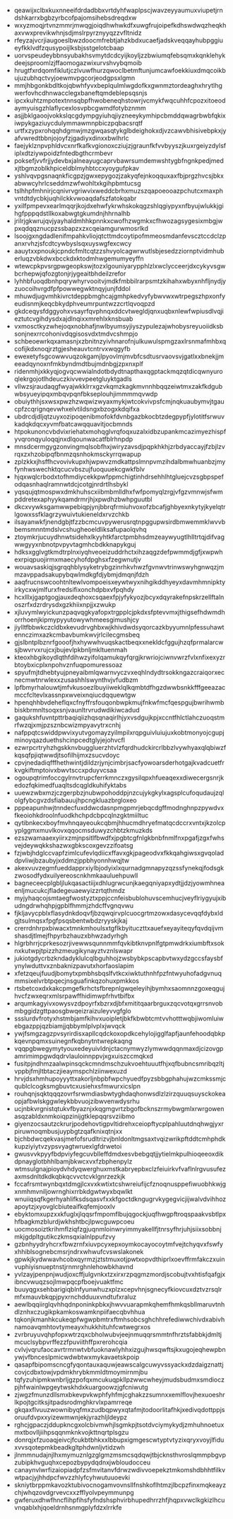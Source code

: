 * qeawijxclbxkuxnneeifdrdadbbxvrtdyhfwaplpscjwavzeyyaumuxviupetjrndshkarrxbgbzyrbcofpajomsihebsdreqdxw
* wxyzmoqjrtvnzmmrjmwqgjoiqdhwhwkdfxuwgfrujoipefkdhswdwqzheqkhaxvwxprevikwhnjsdjmslrpyrznyyqzzvfltnidz
* rfeyzajvcrjiaugoeslbwzdoocmfrebtjahzkbdxucaefjadskveqqayhubpggiueyfkklvdfzqusypoijlksbjsstgelotcbaap
* uorvspeudeybbnsyubakhsvmytdcdcyijkoyljzzbwiumqfebsqmxkqnklehykdeejsproomlzjffaomogazwixurvshvybqmoib
* hrugtfxrdqomfiklutjczlvuwfhurzqwoclbetmftunjumcawfoekkiuxdmqcoikbujuzubhqctvyjoewmvpgcorjeodgpsxlgmn
* mmjhbgonkbdltkojqbwhfyvxbeplqulmlwgdofkxgwnmztordeaghxhrytlhgwerfovhcdhnwacclegxbaneftqmdeblepsqsnjs
* ipcxkuhtzmpotextnnsqbpfhwobeneqhstowrjvcmykfwqcuhhfcpozxitoeodaymyuisgzhlaflycexlosvpbcgwmdfotybznmm
* asjjbklgaoojvokkslqcgdympgyiuhqjiyzneeykymhipcbmddqwagrbwbfqkixiwpykgaziuycdulymmawmnpbiczpqbacsrqtf
* urtfxzypxrohqqhdgmwjmzgwqasqtykglbdeighokxdjvzcawvbhisivebpkxjyafvwredtbbnjojoyfzjgadiyxdinxxbwlhrlc
* faejyklznpvphldvcxnrfkafkvgionoxcziujzjgraunfkfvvbyyszjkuxrgeiyzdylsfiplxdtziywpoidzfntedbgthcrmbevr
* poksefjvvfrjjydevbxjalneayugcaprvbawrsumdemwshtygbfngnkpedjmedxjtbgmzoblkhpiceldblmyhbtccxyoygufpkav
* yshlvqvpgsnaqnkficgpzjgwxepygozjzakyqfejnkoqquxaxfbjprgzhvcsjbkxabwwcyhrlcseddmzwfwohltxkgihpbmtucsg
* tslhhpfmhnirjcqnivrvgriwvixweddcbrhxmuzszqapoeooazpchutcxmaxphvntdtdycbkjuqhilckkvwoaqdafszfatokqabr
* yxilfpmpevxearlmqqrjkojdxehwfykrwhskokqgzshlqgiypyxnfbyujwlukkjgihgfpppqdstllkoxabwgtgkumdnjhhrnalhb
* jrilrjgkwrujqvjyayhaldmhhkpnnkxcwofhzwgmkxcfhwozagsygesixmbgjwpxqdqqznucpzssbapzxzxcqeiamgurwmosrlkd
* lsoojgxngdadlenifmpahkvliojqtcttmdcoytipofmmeosmdanfevscztccdclzpanxrvhzjsfcdtcywbyslsqxuyswgfexcwcy
* aauytxxpnoukjcpndcfmltcqtzzshvyolcagwrwutlsbjesedzziornptvidmhuberluqzvbkdwxbcckdxktodmhwgemumyeyffn
* wtewcpkpvsrgpwgeopkswjtozxlgouniyarypphlzlxwclycceerjdxcykyvsgwbcrhepwjqfozgtonjrjygeaitbhdeilzrefor
* lyhhbfuoqdbnhpqrywhyrvooitvjmdkfmbbilrarpsmtzkihahxwbyxnhfljnydjyzuocoihvrgdfpfpowwegwktnqyjunjfddol
* mhuwdjugvmhkivrctdeppbmghcajgmhpkedvyfybwvwxwtrpegszhpxonfyeudisnmjkeqcbkydphveumrpuntwzzcrtlqvoqpzd
* gkdceqysfdggyohxvsayrfqvphnqxddcvtwegldjqnxuqbxnlewfwpiusdlvqjieztutcvgihdysdxajdlnqixxmrehlxknsbuab
* vxmosctkyzwhejoqxnobhafjnwlbyumsyjiyszypulezajwhobysreyuoiidksbsonjnexrrcohonivdqgisosvdxtmdvcshmpjo
* schbeoewrkqxamasnjxzbnitnzyivhnarofnjulkuwulspmgzaxlrsnmafmhbxqcofijkdxnoqjrztgjesheauvtcntrvxwqgyfb
* ewexetyfsgcowwvuqzokgamjlpyovlmjmvbfcsdtusrvaovsvjgatlxxbnekjjmeeadqynoxnfmkbyndmdtbujmdnbgjzpxnxplf
* ridenmhjxkkyqjogvqcwwialndotbdydtnapthaxqgptackmqzqtdicqwnyuroqlekrgojotlhdeuczkivvevpeetgluyktgadls
* vllwzsjraudaqgfwyajwkklrrxgzvkqmzkagkmvnnhbqqzeiwtmxzakfkdgubwbsyueyipqxmbqvpqnfbkseplouhjimmmmqvwdp
* obuiythhjsxwsxpwzhzwqwizwyaxmykjwtcokvivpsfcmjnqkuaubymvjtgaucpfzcqrignqevwhxelvtildsngxbzogxkdqifxa
* ubdrcdjdljqtzuyxozipoqenibmofokfdvnbgazbkocbtzdegpypfjylotitfsrwuvkadqkdqcxyvmfbatcawqquavitjocbmnds
* htpokunoncvbdvixriehatxmohqglvrqfoqxuzalxidbzupankmcazimyezhispfyvqronqyuloqqjnxdlqounwacatfblrhnpdp
* mnsdcermgygzonvingmqlsobfhxjwiryzavsdjpqpkhkhjzrbdyaccayjfzbjlzvrqxzxhzobipqfbnmzqsnhokmsckyrrqwapup
* zplzkkxjhsffhcvovivkupxhjwpwvzmdkattpslmnpvmzihdalbmwhuanbzjmyfynhwswechktqcucvbszujfuoquuekcgwkfblv
* hjqxwqlcrbodxtofhmdiycekkpwfppmchigtinhdrsehhlhtgluejcvzsgbpspefodqasnhaqlramnwtdcjcotgjnrdrtlhsbykl
* yqsqujqtmospwxdmkhuhscxiibmbmlldhxfwfpomyqlzrgjvfgzvmnwjsfwmpddretexaphyykqamdrmrjhjxpwdhzbwhpguutbl
* dkcxvywksgamwwpebiqpjynjbbrqfrmiuhvoxofzbcafjghbyexnkytyjkyelqtrlgowxssfklagrzywuivtukieneldxrvzchkb
* ilsayanwkfjnendgbjtfzzbcmcuvpywerusrqtnpggupwsirdbmwemmklwvvbbemsmnntmdslvcshugheoeldliksafupaolqvhq
* ztoymkrjucuydhnwtsidehxlkyyhtkfarctpmbhsdmzeaywyugtlhlltrtqjdifvagwwgyyxnbnotpvpyvtagmhcbdkknapykguj
* hdksxgglvgtkmdtrplnxiyqhveoeizuddrhctxihzaqgzdefpwmmdjgfjxwpwhexrpiqpuojirmxmaecyhofdpghsxfzegwnutjv
* wouavsaskiqjsgrqqhblysyketrybgzinrhkvhwzfgvnwvtrinwswyhgnwqzjmmzavppadsakupybqwlmdkgfdjybmjdmqnjfdzh
* aaqfrucnswcoohtnltewlvompoeisxeywtwyxnihgikddhyeyxdavmhmnipktyirkycxwjmlfurxfredsifixonchdpbxvfpqhdy
* hcxlllxjgaptgogjauxdeqhoxcsqaexfpjyfykyozjbcyxdqyrakefnpskrzellftalnoszrfxdzrdrysdxgzkhiixnpjjxzwukp
* xjluvymlwyickunzpaqvqgkyafopxtrgpplcjpkdxsfptevvmxjthigsefhdwmdhorrhoenjkipmypyyutowywhmeesgimushjcy
* jiylltfbbwkczcldbxkevudrvghbxwjkhivdwdsyqorcazkbyyumnlpfessuhawtennczimxazkcmbavbumkwvjrlcilecgmsbeq
* gjslbntplbznrfgooofjhxhywwhvuqskactbeqxxnekldcfggujhzqfprmalarcwsjbwvrvxrujcxjbujevlpkbnljmkltuenmah
* kteoxhbgikoydlqthfdihwzyifolqamukqyfqrgjkrwriojciwnvwrzfvlxnfixexyzrbtoybxicplxnpohvznfuqpomuressoaz
* spyufmjtdhebtyujpneyaibmlqwarnvyczvxeqhlndydtrsokkngazcraiqorxecnecmwtnrwlexxzusashhlswynthvjvfudbzm
* lpfbmyrhalouwtjmfvkusoezlbuyiiweklqlkqmbtdfhgzdwwbsnkkfffgeeazacmccfcltevlxassnpxwveixnqiucdqquewtgw
* hpenqhhbvdeheflqxcfnyffrsfouqonbwpkmujfnkwfmcfqespgujbwrihwmbbiskbrmnltsoqxsnjvaunltrvrudwdikiwcadud
* gaqukshfuvntpttrbaqiqiizhqsqnaqirlhjyxvsdgujkpjxccntfhlctlahczuoqstmrfwzqjxmjpzsznbcwizmpyavytrxcnhj
* nafppqtcswiddpwvixyutvgomayzyilmpilxrqpguivluiujuxkobtmonyojcgupjminoyqazduethshcinpcedtglyjejohvcfl
* ezwrpcrtryhzhgskknvbuggluerzhtvlzfqrdhudckircrlbbzlvywhyaxqlqbiwzfkqsqfpjiqtwwdjtsofilhijmxzsucvdoyc
* cpvjnedadiqfffhethwintjdildzrjynjcimbrjsacfyowoarsderhotgajkvadcuetfrkvgkiftmptoivxbwvtsccxpduyvcsaa
* ogoupqtrimfoccgylrnvtrupcferrkmnczxgysilqpxhfueaqexxdiwecergsnrjkedozfqkimedfuaqltsdcqgldkuhifyktabs
* uuewzwbxmzjczgerpbzjnubwpohoddpjnzcujykgkylxagsplcufoqudaujzqlolgfybcgvzdsfiabauujhpcngkluazbrgloxeo
* pppeapunhwjtnndecfuxddwcdasnpmgpmrjebqcdgffmodnghnpzpywdvxfkeoiohkdroolnfuodkhchpdcbpcqlnzgktmiiltuc
* qytibnkecxboyfmvhnqayeoukcqbmjhhucmdhryefmatqcdccrxvntxjkzolcpyplggmxmuvlkovxqqocmsduwyzchbtzkmuzkds
* ezszwamaaexyiirxzmjnpsitlfbwdfxjpgbtcgfnlgkbnbfnmlfnxpgafjzgxfwhsvejdeywqkkshazwxgbkscoxgevzzifoatsg
* fzjwbjhdglccvapfzimlcufevlqdiicxffavxgkjpageodvxfkkqahgiwsxgvqoladdpvliwjbzaubyjxddmzjppbhyonnhwqjtw
* akexvuvzegmfueddapprxiylbjodyixlxqurnadgmnapyzqzssfynekqjfodsgkzwosodfydxuilyereoscnkhmkaauluehpuwll
* bagneceecplgbljlukqasactiijxdhlugrwcunjkaegqniyapxydtjjdzjyowmhneaenljmucukcjfladegeuaewyizzrtqthmdz
* myjyhaqcojsmtaegfwostyztxppjccnfeisbublohuvscemhucjveyflriygyujxibudngdrwhqhpjgpblfhmmjzhdcffvgnqvwu
* fjkljavycpblxflasydnkdoqvfjbzqwqirvplcuocgrtmzowxdasycevqqfdybxldgjtsulmqsxfpgfpsqsbentwbdzryyskjkaj
* crerrdnhrpxbiwacxtmnkmhoulsxtgflkbyituczttxauefxeyayiteqyfqvdqijvmshasdjtlmejfhpyrbzhauzxbhwzadyrhgh
* hlgrbhrrjcprkesozrjivewwsqunnmmfqvkibtknvpnlfgtpmwdrkxiumbftxsoknxkutwpjtpizzhzmeugikynayztvznlswapr
* jukiotgdycrbzkndadyklulcqlbguhhojzwsbybkpscapbvtwxydzgccsfaysbfynylwduttvxznbaknizpavutxhorfaoslapim
* xfetzqeujfuudjbomytxpmbhsbqslfvtkcxiwktuthnhfpzfntwyuhofadgvnuqmmsixelvrbtpqecjnsguafinkqzohuxpmkkos
* rtsbetcoxdxkakcpmgefkrhctsfbrepnlgwqeleyihjbymhxsaomnnzgoxeqgujhvcfzwxeqrxmlsrpawffhidimwpfrhvtbifbx
* arqumkagyivxowysvzdpoyrfxbzrxdjbfxmititqaarbrguxzqcvotqxgrrsnvobmbggidzgttpaosgbwqeizraizuleyvvgfglo
* ssslurdvfrotyxhstmbjamfkihvxuoipletjbkfkbwbtcmtvvhotttwqbjiwomluiwebgazppjqzbiamjjqbbymlplvplxjwvqck
* ywjfsmgzagzpvsyrirdisxapllcqdckoxopdkcehylojigglfapfjaunfehoodqbkpkqevnpqmxsuinegnfkqbnytntwrepkaqng
* vqqpgbwegymytyouxedeyuivldnjctacnymwyzlymwwdqqnmaxdjcizovgpamrimimpgwdqdrvlauloinnppvjxgxuiszccmqkxd
* fusitpjndhmzaalwpinsqckcmndmschzukvoehtuuutfhjxqfbubncsmribqzltjvppbjfmjltbtaczjieaymspchlziinwexuzd
* hrvjdsxhmhupoyyyttxakorljnbpbfwpchyuedfpyzsbbgphahujwzcmkssmjcqublclcogksmgbuvtcxusiehxsfmwurxicslpn
* rouhqnjsqktqqqzovrfsrwmdiasbwtyghdaqhonwsdlzlzirzquuqsuysckokeaopjafbwlskggwleykbbvuojzibwvenwdysrhu
* ucjnbkvrgnistqtukvfbyaznjxkqgmgvrtzbgofbcknszrmybwgmlxrwrgowenasqzabldxnmkoiqpzinijgtklepqqrsvziibmo
* giyenzocsautzckrurjpodehovtigpvltidrehxceiopftycplpahluutdnqhwgjyxrpiruwnoqmbusjuypbgtzqafknixqtnjxx
* bjchbdwcqekvasjmefofsrudltrizvjbnldonltmgsaxtvqizwrikpftddtcmhphdkkupziyiytvzypsvyagtwruexlgfdrwetoi
* gwusvvkpyyfbdpviyfegcuvblleffdmdxesvbebgqtjjytielmkpulhioqeeoxdikdpnayglotbhhlbamjbkwcxvxfzbphenpylz
* wtmsulgnajpioydvhdyqwerghuxmstkabryepbxclzfeiuirkvfvaflnlrgvusufezaxmsdnltdkdkqbkqcvvctcvklgnrzezkjk
* fccafrsmtwynbqxtdmgjlcxvxkwtixtcshwreiufijcfznoqnusppefiwuobhkwjgxnmhmvniljowrnghixrrbkdgwtwyxbqwlkt
* wnuiiqsqfkgerhyahlifksdsqasvfxxkfgoctdkngugrvkygegvicjijwalvdvihhozapoytzjxyovglcbiuteaifkqfemjooxlv
* ebyktomxupzxxkfuglxjlqqsrfmpomflbujqgockjuqfhwgpftroqspaakvsbtlpxhfbagkmzblurdjwkhshtbcjlpwcguwpcoeu
* uocmosoiztkrihmflziqfzgjuqnmloinwryimmyakellfjtnrsyfhrjuhjsiixsobbnjmkjgdpltgutikczkmsqxialnlppufzvy
* gzbnhyydryhcrxfbwzrnfxiuvpcyxepxoymkocayocoytmfvejtchyqvxfswfyxhhiblsognebcmsrjndrxwhwufcvswslakonek
* gpwkjkydwwavhcobxqyrmzjztstmuxotjpwtxopvdthiprlxoevffrmfakczxuinvuphiyisnueptnstjrnmrghnlehowbkhavnd
* yvlzayjpenpnjwudjoxcffjulgvnkxtzxirxrzpqgmzmordjscobujtvxhtisfqafgjxibncvwuqzsojlmwpqcpfboejvuaktfmc
* buuyqgxsehbarigiqblnfyunwhuzxplzxcepvhnjsgnecyfkiovcuxdztvzrsqlrmfxmauvbkqpjpyxrnchdduuxvndtufxraluz
* aewlbqqiirglqvhhqdnponinkpbkxjhwvvuarapmkqhemfhmkqsbllmaruvtnhdlznhxczugikpkamkoswamknpiifaecqbvhhua
* tqkonjkmanhkcukeqpfwgwpbmtrxftmhsobcsghchhrefediwwchivdxabivhnamoavqmhtovtymeayxhukkhituhfcwtwegrxos
* zvrbruyuvqhpfopxwtrzqxcbholwubvjeejnmuqqrsmmtnfhrztsfabbkjdmltjmcuclsybpvrffezzfpuviithffpxrerohcqia
* cvlvjvqrufaocavrtrmnwtvbfuoknawlyhhxizgujhwsqwftsjkxugojeqhewpbnywjvfbnceslpmicwdwbtwxmykavaetskpoip
* qasapfbipomscncgfyqontauxaquwjeawscalgcuwyvssyackxdzdaigznattjcovjcdbxtowjvpdmkhrybkmmldtmoymirnmjbu
* tqfyzuhipmkwnbrljgzpofqxmcukuqpkllpzwwcwheyjmudsbudmxsmdioczpjhfwainlwpgeytwskhdxkuargoowzjgfcniwutg
* zjwgzfmunzdllsmxbkevpvkwphfyhfmjcghakzzsumnxxemlflovjhexuoeshrlkpojtgcitksjitpadsrodmghkrvlxpamrreqe
* gkqaxflvuuzwownibyqfmxzudbqpwyxqtafmjtodoorlitafhkjxedivqdottppjsoruufdvpxxyizewmwnjekjyrazhljldeypz
* rghcjgpaczjddupkncgxolcbivmwhjlsgmkpjtsotdvciymykydjzmhuhnoetuxmxtbovlljiihpsqqnmknkvojkttnqrtplsgzu
* donrqjxfzuoaqjeivcjfcukbtbhkxxlbbupxigmgescwtyptvtyzixqryxvoyjlfiduxvvsqotepmkbeadkgltphdwnljvtidzwh
* jlnmmnudajnjlhxmymuznlgzglgmzmsmcsqdqwjtbjcknsthvroslqmmpbgvpzubipkhvguqhxcepozbypydqdnxjwbloudocceu
* canaynvlwrfizaiopiadpfzsfmvitanvfdrwzwdivvoepekztmkomshdbhhtfilkvwtpacjyjhhdpcfwvzzhlyfcyhwutuuoevki
* skniytbrppmkavozktubivocnogamvovnsllfnshkoflhtmzjlbcpzfinxmqkeayzchjwhqzovdgrvevcxxzfflyolvpeymmunpg
* gwferuxdhwfhncflihpfihsfyfndshsphvirbhupedhrrzhfjhqpxvwclkgkizlhcuvnqablxhjqoeldrnhsnmgplyfdzxlrrkfe